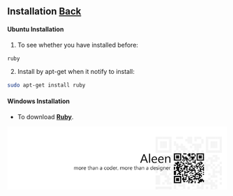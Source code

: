## Installation [Back](./../ruby.md)

#### Ubuntu Installation

1. To see whether you have installed before:

```sh
ruby
```

2. Install by apt-get when it notify to install:

```sh
sudo apt-get install ruby
```

#### Windows Installation

- To download [**Ruby**](https://www.ruby-lang.org/en/downloads/). 

<a href="http://aleen42.github.io/" target="_blank" ><img src="./../../../pic/tail.gif"></a>